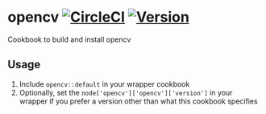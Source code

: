# opencv [![CircleCI](https://circleci.com/gh/jeffbyrnes/opencv-cookbook.svg?style=svg)](https://circleci.com/gh/jeffbyrnes/opencv-cookbook) [![Version](https://img.shields.io/cookbook/v/magic.svg)](https://supermarket.chef.io/cookbooks/opencv)

Cookbook to build and install opencv

## Usage

1. Include `opencv::default` in your wrapper cookbook
2. Optionally, set the `node['opencv']['opencv']['version']` in your wrapper if you prefer a version other than what this cookbook specifies
